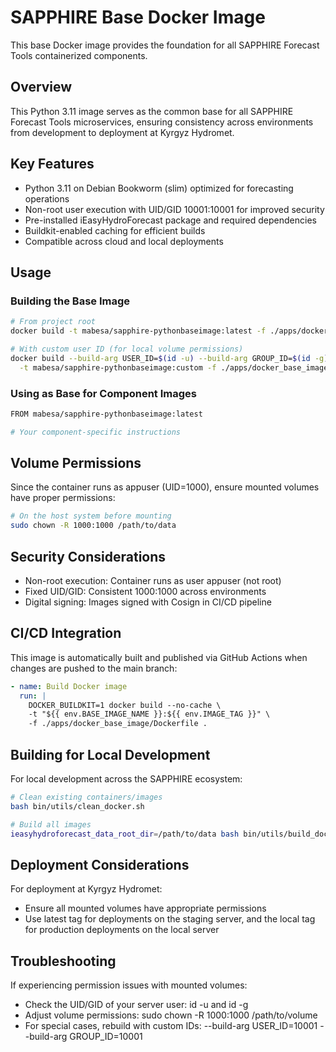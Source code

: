 # SAPPHIRE Base Docker Image
This base Docker image provides the foundation for all SAPPHIRE Forecast Tools containerized components.

## Overview
This Python 3.11 image serves as the common base for all SAPPHIRE Forecast Tools microservices, ensuring consistency across environments from development to deployment at Kyrgyz Hydromet.

## Key Features
- Python 3.11 on Debian Bookworm (slim) optimized for forecasting operations
- Non-root user execution with UID/GID 10001:10001 for improved security
- Pre-installed iEasyHydroForecast package and required dependencies
- Buildkit-enabled caching for efficient builds
- Compatible across cloud and local deployments

## Usage
### Building the Base Image

```bash
# From project root
docker build -t mabesa/sapphire-pythonbaseimage:latest -f ./apps/docker_base_image/Dockerfile .

# With custom user ID (for local volume permissions)
docker build --build-arg USER_ID=$(id -u) --build-arg GROUP_ID=$(id -g) \
  -t mabesa/sapphire-pythonbaseimage:custom -f ./apps/docker_base_image/Dockerfile .
```

### Using as Base for Component Images

```bash
FROM mabesa/sapphire-pythonbaseimage:latest

# Your component-specific instructions
```

## Volume Permissions
Since the container runs as appuser (UID=1000), ensure mounted volumes have proper permissions:

```bash
# On the host system before mounting
sudo chown -R 1000:1000 /path/to/data
```

## Security Considerations

- Non-root execution: Container runs as user appuser (not root)
- Fixed UID/GID: Consistent 1000:1000 across environments
- Digital signing: Images signed with Cosign in CI/CD pipeline

## CI/CD Integration
This image is automatically built and published via GitHub Actions when changes are pushed to the main branch:
```yaml
- name: Build Docker image
  run: |
    DOCKER_BUILDKIT=1 docker build --no-cache \
    -t "${{ env.BASE_IMAGE_NAME }}:${{ env.IMAGE_TAG }}" \
    -f ./apps/docker_base_image/Dockerfile .
```

## Building for Local Development
For local development across the SAPPHIRE ecosystem:

```bash
# Clean existing containers/images
bash bin/utils/clean_docker.sh

# Build all images
ieasyhydroforecast_data_root_dir=/path/to/data bash bin/utils/build_docker_images.sh latest
```

## Deployment Considerations
For deployment at Kyrgyz Hydromet:

- Ensure all mounted volumes have appropriate permissions
- Use latest tag for deployments on the staging server, and the local tag for production deployments on the local server

## Troubleshooting
If experiencing permission issues with mounted volumes:

- Check the UID/GID of your server user: id -u and id -g
- Adjust volume permissions: sudo chown -R 1000:1000 /path/to/volume
- For special cases, rebuild with custom IDs: --build-arg USER_ID=10001 --build-arg GROUP_ID=10001
